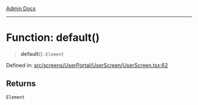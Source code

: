 [Admin Docs](/)

***

# Function: default()

> **default**(): `Element`

Defined in: [src/screens/UserPortal/UserScreen/UserScreen.tsx:62](https://github.com/PalisadoesFoundation/talawa-admin/blob/main/src/screens/UserPortal/UserScreen/UserScreen.tsx#L62)

## Returns

`Element`
